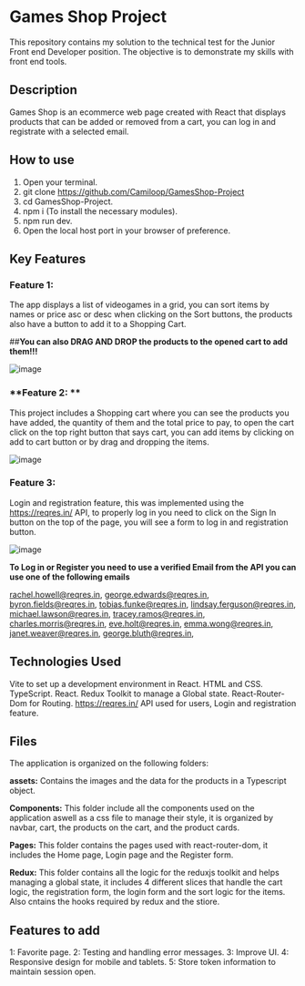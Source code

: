 # Games Shop Project

This repository contains my solution to the technical test for the Junior Front end Developer position. The objective is to demonstrate my skills with front end tools.

## Description

Games Shop is an ecommerce web page created with React that displays products that can be added or removed from a cart, you can log in and registrate with a selected email.

## How to use

1. Open your terminal.
2. git clone https://github.com/Camiloop/GamesShop-Project
3. cd GamesShop-Project.
4. npm i (To install the necessary modules).
5. npm run dev.
6. Open the local host port in your browser of preference.

## Key Features

### **Feature 1:** 

The app displays a list of videogames in a grid, you can sort items by names or price asc or desc when clicking on the Sort buttons, the products also have a button to add it to a Shopping Cart.

##**You can also DRAG AND DROP the products to the opened cart to add them!!!**

![image](https://github.com/Camiloop/GamesShop-Project/assets/109489683/2600b419-a8ba-423b-a6b3-054b189800b5)

### **Feature 2: **

This project includes a Shopping cart where you can see the products you have added, the quantity of them and the total price to pay, to open the cart click on the top right button that says cart, you can add items by clicking on add to cart button or by drag and dropping the items.

![image](https://github.com/Camiloop/GamesShop-Project/assets/109489683/d6040871-daee-4fb6-8743-cb465d690342)

### **Feature 3:** 

Login and registration feature, this was implemented using the https://reqres.in/ API, to properly log in you need to click on the Sign In button on the top of the page, you will see a form to log in and registration button.

![image](https://github.com/Camiloop/GamesShop-Project/assets/109489683/88c7b4a2-2a51-4898-a4d1-a6b4118cc571)

**To Log in or Register you need to use a verified Email from the API you can use one of the following emails**

rachel.howell@reqres.in,
george.edwards@reqres.in,
byron.fields@reqres.in,
tobias.funke@reqres.in,
lindsay.ferguson@reqres.in,
michael.lawson@reqres.in,
tracey.ramos@reqres.in,
charles.morris@reqres.in,
eve.holt@reqres.in,
emma.wong@reqres.in,
janet.weaver@reqres.in,
george.bluth@reqres.in,

## Technologies Used

Vite to set up a development environment in React.
HTML and CSS.
TypeScript.
React.
Redux Toolkit to manage a Global state.
React-Router-Dom for Routing.
https://reqres.in/ API used for users, Login and registration feature.

## Files

The application is organized on the following folders:

**assets:** Contains the images and the data for the products in a Typescript object.

**Components:** This folder include all the components used on the application aswell as a css file to manage their style, it is organized by navbar, cart, the products on the cart, and the product cards.

**Pages:** This folder contains the pages used with react-router-dom, it includes the Home page, Login page and the Register form.

**Redux:** This folder contains all the logic for the reduxjs toolkit and helps managing a global state, it includes 4 different slices that handle the cart logic, the registration form, the login form and the sort logic for the items. Also cntains the hooks required by redux and the stiore.

## Features to add

1: Favorite page.
2: Testing and handling error messages.
3: Improve UI.
4: Responsive design for mobile and tablets.
5: Store token information to maintain session open.
